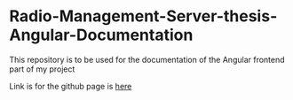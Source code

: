 # Radio-Management-Server-thesis-Angular-Documentation
This repository is to be used for the documentation of the Angular frontend part of my project

Link is for the github page is [here](https://spiros3p.github.io/Radio-Management-Server-thesis-Angular-Documentation/)
